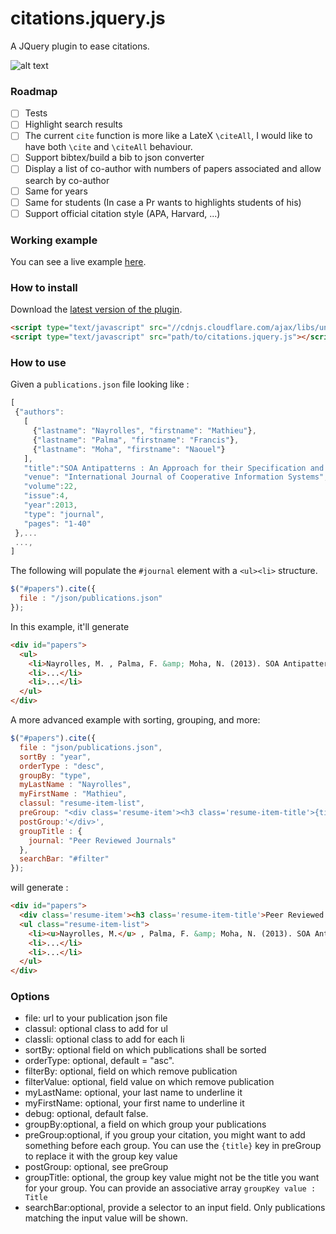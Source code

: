 # citations.jquery.js
A JQuery plugin to ease citations.

![alt text](http://imgur.com/xRaEhYY)

### Roadmap

- [ ] Tests
- [ ] Highlight search results
- [ ] The current `cite` function is more like a LateX `\citeAll`, I would like to have both `\cite` and `\citeAll` behaviour.
- [ ] Support bibtex/build a bib to json converter
- [ ] Display a list of co-author with numbers of papers associated and allow search by co-author
- [ ] Same for years
- [ ] Same for students (In case a Pr wants to highlights students of his)
- [ ] Support official citation style (APA, Harvard, ...)

### Working example

You can see a live example [here](https://math.co.de/resume.html).

### How to install

Download the [latest version of the plugin](https://github.com/MathieuNls/citations.jquery.js/releases/latest).

```html
<script type="text/javascript" src="//cdnjs.cloudflare.com/ajax/libs/underscore.js/1.8.3/underscore-min.js"></script>
<script type="text/javascript" src="path/to/citations.jquery.js"></script>
```
### How to use

Given a `publications.json` file looking like :

```javascript
[
 {"authors":
   [
     {"lastname": "Nayrolles", "firstname": "Mathieu"},
     {"lastname": "Palma", "firstname": "Francis"},
     {"lastname": "Moha", "firstname": "Naouel"}
   ],
   "title":"SOA Antipatterns : An Approach for their Specification and Detection",
   "venue": "International Journal of Cooperative Information Systems",
   "volume":22,
   "issue":4,
   "year":2013,
   "type": "journal",
   "pages": "1-40"
 },...
 ...,
]
```

The following will populate the `#journal` element with a `<ul><li>` structure.

```javascript
$("#papers").cite({
  file : "/json/publications.json"
});
```
In this example, it'll generate

```html
<div id="papers">
  <ul>
    <li>Nayrolles, M. , Palma, F. &amp; Moha, N. (2013). SOA Antipatterns : An Approach for their Specification and Detection. International Journal of Cooperative Information Systems. (pp. 1-40).</li>
    <li>...</li>
    <li>...</li>
  </ul>
</div>
```

A more advanced example with sorting, grouping, and more:

```javascript
$("#papers").cite({
  file : "json/publications.json",
  sortBy : "year",
  orderType : "desc",
  groupBy: "type",
  myLastName : "Nayrolles",
  myFirstName : "Mathieu",
  classul: "resume-item-list",
  preGroup: "<div class='resume-item'><h3 class='resume-item-title'>{title}</h3>",
  postGroup:'</div>',
  groupTitle : {
    journal: "Peer Reviewed Journals"
  },
  searchBar: "#filter"
});
```
will generate :

```html
<div id="papers">
  <div class='resume-item'><h3 class='resume-item-title'>Peer Reviewed Journals</h3>
  <ul class="resume-item-list">
    <li><u>Nayrolles, M.</u> , Palma, F. &amp; Moha, N. (2013). SOA Antipatterns : An Approach for their Specification and Detection. International Journal of Cooperative Information Systems. (pp. 1-40).</li>
    <li>...</li>
    <li>...</li>
  </ul>
</div>
```
### Options

 * file: url to your publication json file
 * classul: optional class to add for ul
 * classli: optional class to add for each li
 * sortBy: optional field on which publications shall be sorted
 * orderType: optional, default = "asc".
 * filterBy: optional, field on which remove publication
 * filterValue: optional, field value on which remove publication
 * myLastName: optional, your last name to underline it
 * myFirstName: optional, your first name to underline it
 * debug: optional, default false.
 * groupBy:optional, a field on which group your publications
 * preGroup:optional, if you group your citation, you might want to add something before each group. You can use the `{title}` key in preGroup to replace it with the group key value
 * postGroup: optional, see preGroup
 * groupTitle: optional, the group key value might not be the title you want for your group. You can provide an associative array `groupKey value : Title`
 * searchBar:optional, provide a selector to an input field. Only publications matching the input value will be shown.

